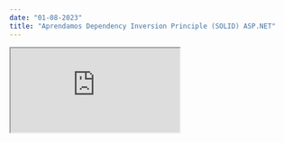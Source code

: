 ```yaml
---
date: "01-08-2023"
title: "Aprendamos Dependency Inversion Principle (SOLID) ASP.NET"
---
```

<iframe src="https://www.youtube.com/embed/yJIpFY0UmUk" allowfullscreen></iframe>
